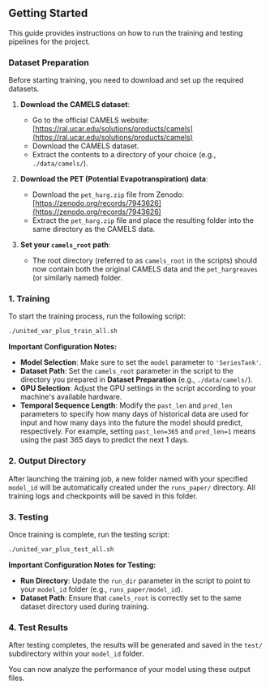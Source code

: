 ## Getting Started

This guide provides instructions on how to run the training and testing pipelines for the project.

### Dataset Preparation

Before starting training, you need to download and set up the required datasets.

1. **Download the CAMELS dataset**:
   - Go to the official CAMELS website: [https://ral.ucar.edu/solutions/products/camels](https://ral.ucar.edu/solutions/products/camels)
   - Download the CAMELS dataset.
   - Extract the contents to a directory of your choice (e.g., `./data/camels/`).

2. **Download the PET (Potential Evapotranspiration) data**:
   - Download the `pet_harg.zip` file from Zenodo: [https://zenodo.org/records/7943626](https://zenodo.org/records/7943626)
   - Extract the `pet_harg.zip` file and place the resulting folder into the same directory as the CAMELS data.

3. **Set your `camels_root` path**:
   - The root directory (referred to as `camels_root` in the scripts) should now contain both the original CAMELS data and the `pet_hargreaves` (or similarly named) folder.

### 1. Training

To start the training process, run the following script:

```bash
./united_var_plus_train_all.sh
```

**Important Configuration Notes:**
- **Model Selection**: Make sure to set the `model` parameter to `'SeriesTank'`.
- **Dataset Path**: Set the `camels_root` parameter in the script to the directory you prepared in **Dataset Preparation** (e.g., `./data/camels/`).
- **GPU Selection**: Adjust the GPU settings in the script according to your machine's available hardware.
- **Temporal Sequence Length**: Modify the `past_len` and `pred_len` parameters to specify how many days of historical data are used for input and how many days into the future the model should predict, respectively. For example, setting `past_len=365` and `pred_len=1` means using the past 365 days to predict the next 1 days.

### 2. Output Directory

After launching the training job, a new folder named with your specified `model_id` will be automatically created under the `runs_paper/` directory. All training logs and checkpoints will be saved in this folder.

### 3. Testing

Once training is complete, run the testing script:

```bash
./united_var_plus_test_all.sh
```

**Important Configuration Notes for Testing:**
- **Run Directory**: Update the `run_dir` parameter in the script to point to your `model_id` folder (e.g., `runs_paper/model_id`).
- **Dataset Path**: Ensure that `camels_root` is correctly set to the same dataset directory used during training.

### 4. Test Results

After testing completes, the results will be generated and saved in the `test/` subdirectory within your `model_id` folder.

You can now analyze the performance of your model using these output files.


